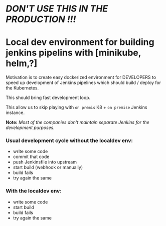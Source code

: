 # *DON'T USE THIS IN THE PRODUCTION !!!*


# Local dev environment for building jenkins pipelins with [minikube, helm,?]

Motivation is to create easy dockerized environment for DEVELOPERS to speed up development of Jenkins pipelines which should build / deploy for the Kubernetes.

This should bring fast development loop.

This allow us to skip playing with `on premis` K8 + `on premise` Jenkins instance.

**Note:** _Most of the companies don't maintain separate Jenkins for the development purposes._


### Usual development cycle without the localdev env:
  * write some code
  * commit that code
  * push Jenkinsfile into upstream
  * start build (webhook or manually)
  * build fails
  * try again the same

### With the localdev env:
  * write some code
  * start build 
  * build fails
  * try again the same